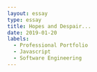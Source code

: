 ```yaml
---
layout: essay
type: essay
title: Hopes and Despair...
date: 2019-01-20
labels:
  - Professional Portfolio
  - Javascript
  - Software Engineering
---
```

## 

